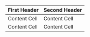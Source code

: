 | First Header  | Second Header |
| ------------- | ------------- |
| Content Cell  | Content Cell  |
| Content Cell  | Content Cell  |
